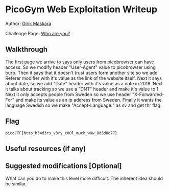 # PicoGym Web Exploitation Writeup



Author: [Girik Maskara](https://github.com/girik5502) 

Challenge Page: [Who are you?](http://mercury.picoctf.net:46199/) 

## Walkthrough
The first page we arrive to says only users from picobrowser can have access. So we modify header "User-Agent" value  to picobrowser using burp. 
Then it says that it doesn't trust users form another site so we add Referer modifier with it's value as the link of the website itself.
Next it says about date, so we add "Date" header with it's value as a date in 2018.
Next it talks about tracking so we use a "DNT" header and make it's value to 1.
Next it only accepts people from Sweden so we use header   "X-Forwarded-For" and make its value as an ip address from Sweden.
Finally it wants the language Swedish so we make "Accept-Language:" as sv and get thr flag. 

## Flag
`picoCTF{http_h34d3rs_v3ry_c0Ol_much_w0w_8d5d8d77}`

## Useful resources (if any)

## Suggested modifications [Optional]
What can you do to make this level more difficult. The inherent idea should be similar.

